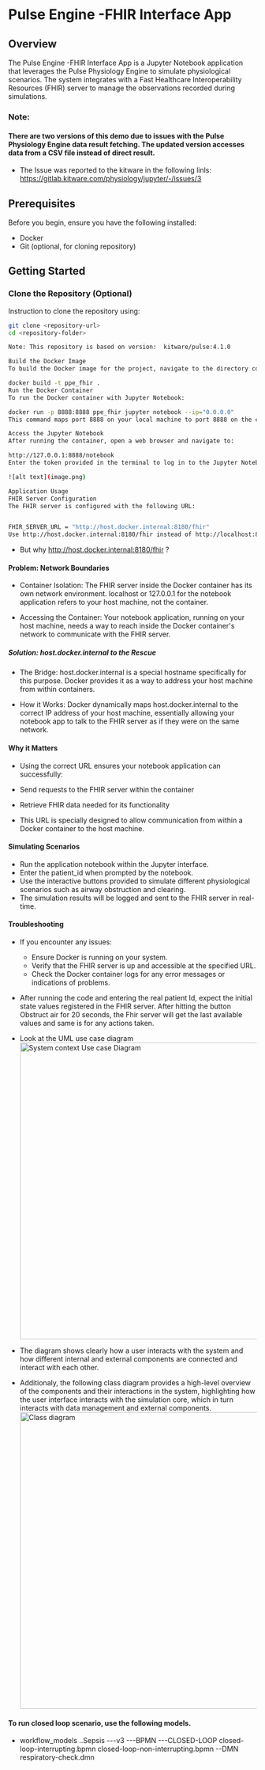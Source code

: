 # Pulse Engine -FHIR Interface App

## Overview

The Pulse Engine -FHIR Interface App is a Jupyter Notebook application that leverages the Pulse Physiology Engine to simulate physiological scenarios. The system integrates with a Fast Healthcare Interoperability Resources (FHIR) server to manage the observations recorded during simulations.

### Note:
#### There are two versions of this demo due to issues with the Pulse Physiology Engine data result fetching. The updated version accesses data from a CSV file instead of direct result.
- The Issue was reported to the kitware in the following linls: https://gitlab.kitware.com/physiology/jupyter/-/issues/3

## Prerequisites

Before you begin, ensure you have the following installed:
- Docker
- Git (optional, for cloning repository)

## Getting Started

### Clone the Repository (Optional)

Instruction to clone the repository using:

```sh
git clone <repository-url>
cd <repository-folder>

Note: This repository is based on version:  kitware/pulse:4.1.0

Build the Docker Image
To build the Docker image for the project, navigate to the directory containing the Dockerfile and run:

docker build -t ppe_fhir .
Run the Docker Container
To run the Docker container with Jupyter Notebook:

docker run -p 8888:8888 ppe_fhir jupyter notebook --ip="0.0.0.0"
This command maps port 8888 on your local machine to port 8888 on the container and starts the Jupyter Notebook server.

Access the Jupyter Notebook
After running the container, open a web browser and navigate to:

http://127.0.0.1:8888/notebook
Enter the token provided in the terminal to log in to the Jupyter Notebook interface.

![alt text](image.png)

Application Usage
FHIR Server Configuration
The FHIR server is configured with the following URL:


FHIR_SERVER_URL = "http://host.docker.internal:8180/fhir"
Use http://host.docker.internal:8180/fhir instead of http://localhost:8180/fhir or http://127.0.0.1:8180/fhir
```
- But why http://host.docker.internal:8180/fhir ?
#### Problem: Network Boundaries
- Container Isolation: The FHIR server inside the Docker container has its own network environment. localhost or 127.0.0.1 for the notebook application refers to your host machine, not the container.

- Accessing the Container: Your notebook application, running on your host machine, needs a way to reach inside the Docker container's network to communicate with the FHIR server.

##### Solution: host.docker.internal to the Rescue

- The Bridge: host.docker.internal is a special hostname specifically for this purpose. Docker provides it as a way to address your host machine from within containers.

- How it Works: Docker dynamically maps host.docker.internal to the correct IP address of your host machine, essentially allowing your notebook app to talk to the FHIR server as if they were on the same network.

#### Why it Matters
- Using the correct URL ensures your notebook application can successfully:
 - Send requests to the FHIR server within the container
 - Retrieve FHIR data needed for its functionality

- This URL is specially designed to allow communication from within a Docker container to the host machine.

#### Simulating Scenarios
- Run the application notebook within the Jupyter interface.
- Enter the patient_id when prompted by the notebook.
- Use the interactive buttons provided to simulate different physiological scenarios such as airway obstruction and clearing.
- The simulation results will be logged and sent to the FHIR server in real-time.
#### Troubleshooting
- If you encounter any issues:
    - Ensure Docker is running on your system.
    - Verify that the FHIR server is up and accessible at the specified URL.
    - Check the Docker container logs for any error messages or indications of problems.

- After running the code and entering the real patient Id, expect the initial state values registered in the FHIR server. After hitting the button Obstruct air for 20 seconds, the Fhir server will get the last available values and same is for any actions taken.

- Look at the UML use case diagram <img src="./Diagrams/usecase_diagram.png" alt="System context Use case Diagram" width="600" height="600" />
- The diagram shows clearly how a user interacts with the system and how different internal and external components are connected and interact with each other.
- Additionaly, the following class diagram provides a high-level overview of the components and their interactions in the system, highlighting how the user interface interacts with the simulation core, which in turn interacts with data management and external components.<img src="./Diagrams/class_diagram.png" alt =" Class diagram" width ="850" height = "600"/>

#### To run closed loop scenario, use the following models.
 -  workflow_models
        \..Sepsis
            \---v3
                    \---BPMN
                        \---CLOSED-LOOP
                                closed-loop-interrupting.bpmn
                                closed-loop-non-interrupting.bpmn
                    \--DMN
                        respiratory-check.dmn